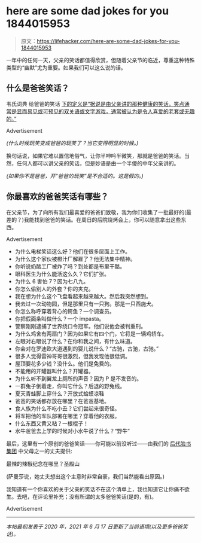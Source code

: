 # here are some dad jokes for you 1844015953

> 原文：<https://lifehacker.com/here-are-some-dad-jokes-for-you-1844015953>

一年中的任何一天，父亲的笑话都值得欣赏，但随着父亲节的临近，尊重这种特殊类型的“幽默”尤为重要。如果我们可以这么说的话。

## **什么是爸爸笑话？**

韦氏词典 给爸爸的笑话 [下的定义是“据说是由父亲讲的那种健康的笑话，笑点通常是显而易见或可预见的双关语或文字游戏，通常被认为是令人喜爱的老套或无趣的。”](https://lifehacker.com/vacay-is-now-a-real-word-according-to-merriam-webster-1838493217)

<label class="bxm4mm-13 juykRM">Advertisement</label>

*(什么时候玩笑变成爸爸的玩笑了？当它变得明显的时候。)*

换句话说，如果它难以置信地俗气，让你半呻吟半微笑，那就是爸爸的笑话。当然，任何人都可以讲父亲的笑话，但是妙语是由一个半傻的中年父亲讲的。

*(如果你不是爸爸，开“爸爸的玩笑”是不合适的。这是假的。)*

## **你最喜欢的爸爸笑话有哪些？**

在父亲节，为了向所有我们最喜爱的爸爸们致敬，我为你们收集了一批最好的(最差的？)我能找到爸爸的笑话。在周日的后院烧烤会上，你可以随意拿出这些东西。

<label class="bxm4mm-13 juykRM">Advertisement</label>

*   为什么电梯笑话这么好？他们在很多层面上工作。
*   为什么这个家伙被橙汁厂解雇了？他无法集中精神。
*   你听说奶酪工厂被炸了吗？到处都是布里干酪。
*   眼科医生为什么能活这么久？它们扩张。
*   为什么 6 害怕 7？因为七八九。
*   你怎么偷别人的外套？你的夹克。
*   我在想为什么这个飞盘看起来越来越大。然后我突然想到。
*   我去过一次动物园，但是那里只有一只狗。那是一只西施犬。
*   你怎么称呼穿着背心的鳄鱼？一个调查员。
*   你把假面条叫做什么？一个 impasta。
*   警察刚刚逮捕了世界绕口令冠军。他们说他会被判重刑。
*   为什么鸡舍有两扇门？因为如果它有四个门，它将是一辆鸡轿车。
*   左眼对右眼说了什么？在你和我之间，有什么味道。
*   你会对在罗迪欧大道遇到的婴儿说什么？“古驰，古驰，古驰。”
*   很多人觉得雷神哥哥很激烈，但我发现他很低调。
*   屋顶要花多少钱？没什么。他们是免费的。
*   不能用的开罐器叫什么？开罐器。
*   为什么听不到翼龙上厕所的声音？因为 P 是不发音的。
*   一群兔子倒着走，你叫它什么？后退的野兔线。
*   夏天青蛙脚上穿什么？开放式蛤蟆凉鞋
*   爸爸的笑话都存放在哪里？在爸爸基地。
*   食人族为什么不吃小丑？它们尝起来很奇怪。
*   将军把他的军队部署在哪里？穿着他的衣服。
*   什么东西又黄又粘？一根棍子！
*   水牛爸爸去上学的时候对小水牛说了什么？“野牛”

最后，这里有一个原创的爸爸笑话——你可能以前没听过——由我们的 [后代脸书集团](https://www.facebook.com/groups/2018785615043946) 中父母之一的丈夫提供:

最辣的辣椒纪念在哪里？圣殿山

(萨曼莎说，她丈夫想出这个主意时非常自豪，我们当然能看出原因。)

我知道有一个你喜欢的关于父亲的笑话不在这个清单上，我也知道它让你痛不欲生。去吧，在评论里补充；没有所谓的太多爸爸笑话(是的，有)。

<label class="bxm4mm-13 juykRM">Advertisement</label>

* * *

*本帖最初发表于 2020 年，2021 年 6 月 17 日更新了当前语境(以及更多爸爸笑话)。*